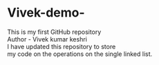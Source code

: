 # Vivek-demo-
This is my first  GitHub repository 
<br>
Author - Vivek kumar keshri
<br>
I have updated this repository to store
<br>
my code on the operations on the single linked list.
